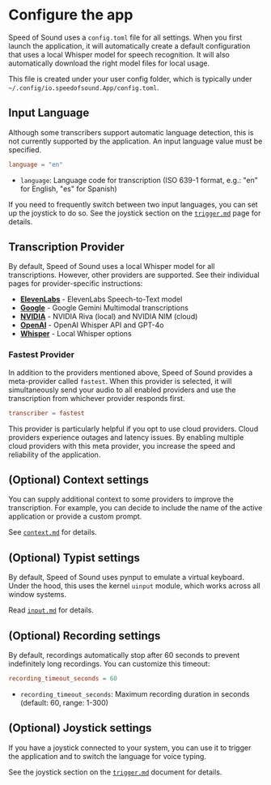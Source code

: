 # Configure the app

Speed of Sound uses a `config.toml` file for all settings. When you first launch the application, it will automatically create a default configuration that uses a local Whisper model for speech recognition. It will also automatically download the right model files for local usage.

This file is created under your user config folder, which is typically under `~/.config/io.speedofsound.App/config.toml`. 

## Input Language

Although some transcribers support automatic language detection, this is not currently supported by the application. An input language value must be specified. 

```toml
language = "en"
```

- `language`: Language code for transcription (ISO 639-1 format, e.g.: "en" for English, "es" for Spanish)

If you need to frequently switch between two input languages, you can set up the joystick to do so. See the joystick section on the [`trigger.md`](trigger.md) page for details. 

## Transcription Provider

By default, Speed of Sound uses a local Whisper model for all transcriptions. However, other providers are supported. See their individual pages for provider-specific instructions:

- **[ElevenLabs](providers/elevenlabs.md)** - ElevenLabs Speech-to-Text model
- **[Google](providers/google.md)** - Google Gemini Multimodal transcriptions
- **[NVIDIA](providers/nvidia.md)** - NVIDIA Riva (local) and NVIDIA NIM (cloud)
- **[OpenAI](providers/openai.md)** - OpenAI Whisper API and GPT-4o
- **[Whisper](providers/whisper.md)** - Local Whisper options

### Fastest Provider

In addition to the providers mentioned above, Speed of Sound provides a meta-provider called `fastest`. When this provider is selected, it will simultaneously send your audio to all enabled providers and use the transcription from whichever provider responds first.

```toml
transcriber = fastest
```

This provider is particularly helpful if you opt to use cloud providers. Cloud providers experience outages and latency issues. By enabling multiple cloud providers with this meta provider, you increase the speed and reliability of the application.

## (Optional) Context settings

You can supply additional context to some providers to improve the transcription. For example, you can decide to include the name of the active application or provide a custom prompt.

See [`context.md`](context.md) for details. 

## (Optional) Typist settings

By default, Speed of Sound uses pynput to emulate a virtual keyboard. Under the hood, this uses the kernel `uinput` module, which works across all window systems.

Read [`input.md`](input.md) for details. 

## (Optional) Recording settings

By default, recordings automatically stop after 60 seconds to prevent indefinitely long recordings. You can customize this timeout:

```toml
recording_timeout_seconds = 60
```

- `recording_timeout_seconds`: Maximum recording duration in seconds (default: 60, range: 1-300)

## (Optional) Joystick settings

If you have a joystick connected to your system, you can use it to trigger the application and to switch the language for voice typing.

See the joystick section on the [`trigger.md`](trigger.md) document for details. 
